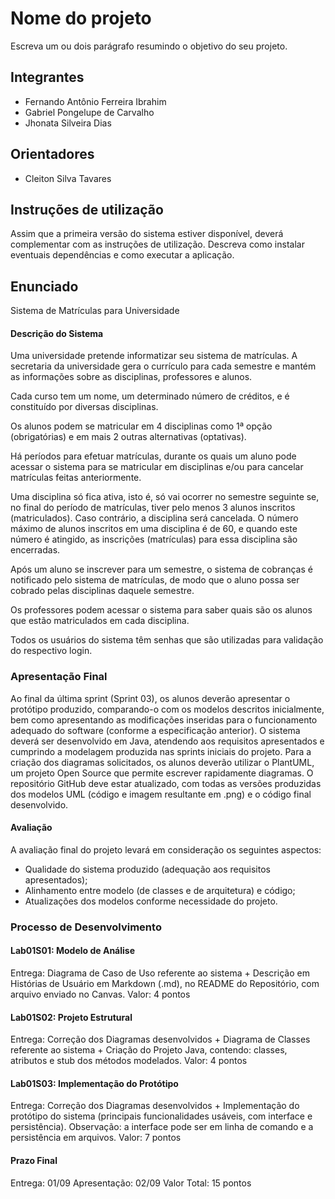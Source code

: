 # Nome do projeto
Escreva um ou dois parágrafo resumindo o objetivo do seu projeto.

## Integrantes
* Fernando Antônio Ferreira Ibrahim
* Gabriel Pongelupe de Carvalho
* Jhonata Silveira Dias

## Orientadores
* Cleiton Silva Tavares

## Instruções de utilização
Assim que a primeira versão do sistema estiver disponível, deverá complementar com as instruções de utilização. Descreva como instalar eventuais dependências e como executar a aplicação.

## Enunciado

Sistema de Matrículas para Universidade

#### Descrição do Sistema
Uma universidade pretende informatizar seu sistema de matrículas. A secretaria da universidade gera o currículo para cada semestre e mantém as informações sobre as disciplinas, professores e alunos.

Cada curso tem um nome, um determinado número de créditos, e é constituído por diversas disciplinas.

Os alunos podem se matricular em 4 disciplinas como 1ª opção (obrigatórias) e em mais 2 outras alternativas (optativas).

Há períodos para efetuar matrículas, durante os quais um aluno pode acessar o sistema para se matricular em disciplinas e/ou para cancelar matrículas feitas anteriormente.

Uma disciplina só fica ativa, isto é, só vai ocorrer no semestre seguinte se, no final do período de matrículas, tiver pelo menos 3 alunos inscritos (matriculados). Caso contrário, a disciplina será cancelada. O número máximo de alunos inscritos em uma disciplina é de 60, e quando este número é atingido, as inscrições (matrículas) para essa disciplina são encerradas.

Após um aluno se inscrever para um semestre, o sistema de cobranças é notificado pelo sistema de matrículas, de modo que o aluno possa ser cobrado pelas disciplinas daquele semestre.

Os professores podem acessar o sistema para saber quais são os alunos que estão matriculados em cada disciplina.

Todos os usuários do sistema têm senhas que são utilizadas para validação do respectivo login.

### Apresentação Final

Ao final da última sprint (Sprint 03), os alunos deverão apresentar o protótipo produzido, comparando-o com os modelos descritos inicialmente, bem como apresentando as modificações inseridas para o funcionamento adequado do software (conforme a especificação anterior). O sistema deverá ser desenvolvido em Java, atendendo aos requisitos apresentados e cumprindo a modelagem produzida nas sprints iniciais do projeto. Para a criação dos diagramas solicitados, os alunos deverão utilizar o PlantUML, um projeto Open Source que permite escrever rapidamente diagramas. O repositório GitHub deve estar atualizado, com todas as versões produzidas dos modelos UML (código e imagem resultante em .png) e o código final desenvolvido.

#### Avaliação
A avaliação final do projeto levará em consideração os seguintes aspectos:

- Qualidade do sistema produzido (adequação aos requisitos apresentados);
- Alinhamento entre modelo (de classes e de arquitetura) e código;
- Atualizações dos modelos conforme necessidade do projeto.

### Processo de Desenvolvimento

#### Lab01S01: Modelo de Análise
Entrega: Diagrama de Caso de Uso referente ao sistema + Descrição em Histórias de Usuário em Markdown (.md), no README do Repositório, com arquivo enviado no Canvas.
Valor: 4 pontos

#### Lab01S02: Projeto Estrutural
Entrega: Correção dos Diagramas desenvolvidos + Diagrama de Classes referente ao sistema + Criação do Projeto Java, contendo: classes, atributos e stub dos métodos modelados.
Valor: 4 pontos

#### Lab01S03: Implementação do Protótipo
Entrega: Correção dos Diagramas desenvolvidos + Implementação do protótipo do sistema (principais funcionalidades usáveis, com interface e persistência). Observação: a interface pode ser em linha de comando e a persistência em arquivos.
Valor: 7 pontos

#### Prazo Final
Entrega: 01/09
Apresentação: 02/09
Valor Total: 15 pontos
